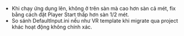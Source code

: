 - Khi chạy ứng dụng lên, không ở trên sàn mà cao hơn sàn cả mét, fix bằng cách đặt Player Start thấp hơn sàn 1/2 mét.  
- So sánh DefaultInput.ini nếu như VR template khi migrate qua project khác hoạt động không chính xác.  
